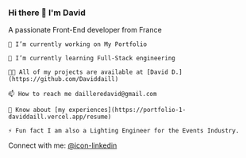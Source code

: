 ### Hi there 👋 I'm David
A passionate Front-End developer from France


    🔭 I’m currently working on My Portfolio

    🌱 I’m currently learning Full-Stack engineering

    👨‍💻 All of my projects are available at [David D.](https://github.com/Daviddaill)

    📫 How to reach me dailleredavid@gmail.com

    📄 Know about [my experiences](https://portfolio-1-daviddaill.vercel.app/resume)

    ⚡ Fun fact I am also a Lighting Engineer for the Events Industry.

Connect with me:
 [@icon-linkedin](https://www.linkedin.com/in/david-daillere-7a1103161/)

